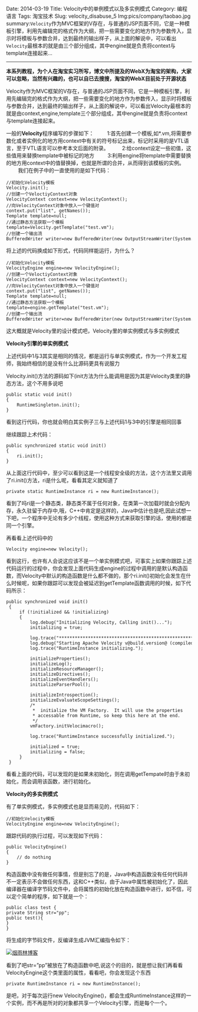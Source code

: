 Date: 2014-03-19
Title: Velocity中的单例模式以及多实例模式
Category: 编程语言
Tags: 淘宝技术
Slug: velocity_disabuse_5
Img:pics/company/taobao.jpg
summary:`Velocity`作为MVC框架的V存在，与普通的JSP页面不同，它是一种模板引擎，利用先编辑完的格式作为大纲，把一些需要变化的地方作为参数传入，显示时将模板与参数合并，达到最终的输出样子，从上面的解说中，可以看出`Velocity`最根本的就是由三个部分组成，其中engine就是负责将context与template连接起来...

----------

**本系列教程，为个人在淘宝实习所写，博文中所提及的WebX为淘宝的架构，大家可以忽略，当然有兴趣的，也可以自已去搜搜，淘宝的WebX目前处于开源状态**

Velocity作为MVC框架的V存在，与普通的JSP页面不同，它是一种模板引擎，利用先编辑完的格式作为大纲，把一些需要变化的地方作为参数传入，显示时将模板与参数合并，达到最终的输出样子，从上面的解说中，可以看出Velocity最根本的就是由context,engine,template三个部分组成，其中engine就是负责将context与template连接起来。
　　


一般的**Velocity**程序编写的步骤如下：
　　
1:首先创建一个模板,如*.vm,将需要参数化或者实例化的地方用context中有关的符号标记出来，标记时采用的是VTL语言，至于VTL语言可以参考本文后面的附录。
　　
2:给context设定一些初值，这些值用来替换template中被标记的地方
　　
3:利用engine将template中需要替换的地方用context中的值替换掉，也就是所谓的合并，从而得到该模板的实例。
　　
我们在例子中的一直使用的是如下代码：

	//初始化Velocity模板  
	Velocity.init();  
	//创建一个VeloctiyContext对象  
	VelocityContext context=new VelocityContext();  
	//向VelocityContext对象中放入一个键值对  
	context.put("list", getNames());  
	Template template=null;  
	//通过静态方法获取一个模板  
	template=Velocity.getTemplate("test.vm");  
	//创建一个输出流  
	BufferedWriter writer=new BufferedWriter(new OutputStreamWriter(System.out));

将上述的代码换成如下形式，代码同样能运行，为什么？

	//初始化Velocity模板  
	VelocityEngine engine=new VelocityEngine();  
	//创建一个VeloctiyContext对象  
	VelocityContext context=new VelocityContext();  
	//向VelocityContext对象中放入一个键值对  
	context.put("list", getNames());  
	Template template=null;  
	//通过静态方法获取一个模板  
	template=engine.getTemplate("test.vm");  
	//创建一个输出流  
	BufferedWriter writer=new BufferedWriter(new OutputStreamWriter(System.out));

这大概就是Velocity里的设计模式吧，Velocity里的单实例模式与多实例模式

**Velocity引擎的单实例模式**

上述代码中1与3其实是相同的情况，都是运行与单实例模式，作为一个开发工程师，我始终相信的是没有什么比源码更具有说服力
	
Velocity.init()方法的源码如下(init方法为什么能调用是因为其是Velocity类里的静态方法，这个不用多说吧

	public static void init()  
	{  
	    RuntimeSingleton.init();  
	}  

看到这行代码，你也就会明白其实例子三与上述代码1与3中的引擎是相同回事

继续跟踪上术代码：

	public synchronized static void init()  
	{  
	    ri.init();  
	} 

从上面这行代码中，至少可以看到这是一个线程安全级的方法，这个方法里又调用了ri.init()方法，ri是什么呢，看看其定义就知道了

	private static RuntimeInstance ri = new RuntimeInstance(); 

看到了吗ri是一个静态类，静态类不属于任何对象，在类第一次加载时就会分配内存，永久驻留于内存中,哦，C++中肯定是这样的，Java中估计也是吧,因此试想一下吧，一个程序中无论有多少个线程，使用这种方式来获取引擎的话，使用的都是同一个引擎。

再看看上述代码中的

	Velocity engine=new Velocity();

看到这行，也许有人会说这应该不是一个单实例模式吧，可事实上如果你跟踪上述代码运行的过程中，你会发现上面代码生成engine的过程中调用的是默认构造函数，而Velocity中默认的构造函数是什么都不做的，那个ri.init()初始化会发生在什么时候呢，如果你跟踪可以发现会被延迟到getTemplate函数调用的时候，如下代码所示：

	public synchronized void init()  
	 {  
	     if (!initialized && !initializing)  
	     {  
	         log.debug("Initializing Velocity, Calling init()...");  
	         initializing = true;  
	  
	         log.trace("*******************************************************************");  
	         log.debug("Starting Apache Velocity v@build.version@ (compiled: @build.time@)");  
	         log.trace("RuntimeInstance initializing.");  
	  
	         initializeProperties();  
	         initializeLog();  
	         initializeResourceManager();  
	         initializeDirectives();  
	         initializeEventHandlers();  
	         initializeParserPool();  
	  
	         initializeIntrospection();  
	         initializeEvaluateScopeSettings();  
	         /* 
	          *  initialize the VM Factory.  It will use the properties 
	          * accessable from Runtime, so keep this here at the end. 
	          */  
	         vmFactory.initVelocimacro();  
	  
	         log.trace("RuntimeInstance successfully initialized.");  
	  
	         initialized = true;  
	         initializing = false;  
	     }  
	 } 

看看上面的代码，可以发现的是如果未初始化，则在调用getTempate时由于未初始化，而会调用该函数，进行初始化。

**Velocity的多实例模式**

有了单实例模式，多实例模式也是显而易见的，代码如下：

	//初始化Velocity模板  
	VelocityEngine engine=new VelocityEngine();  

跟踪代码的执行过程，可以发现如下代码：

	public VelocityEngine()  
	{  
	    // do nothing  
	} 


构造函数中没有做任何事情，但是别忘了的是，Java中构造函数没有任何代码并不一定表示不会做任何东西，这和C++类似，由于Java中属性被初始化了，因此编译器在编译字节码文件中，会将属性的初始化放在构造函数中进行，如不信，可以定个简单的程序，如下就是一个：

	public class test {  
	private String str="pp";  
	public test(){    
	}  
	}  

将生成的字节码文件，反编译生成JVM汇编指令如下：



<a href="http://www.yanyulin.info/pages/2014/03/velocity_disabuse_5.html">
<img src="http://www.yanyulin.info/pics/taobao/velocity5_1.jpg"   alt="烟雨林博客"/>
</a>

看到了吧str=”pp”被放在了构造函数中吧,说这个的目的，就是想让我们再看看VelocityEngine这个类里面的属性，看看吧，你会发现这个东西


	private RuntimeInstance ri = new RuntimeInstance();  


是吧，对于每次运行new VelocityEngine()，都会生成RuntimeInstance这样的一个实例，而不再是所对的对象都共享一个Velocity引擎，而是每个一个。